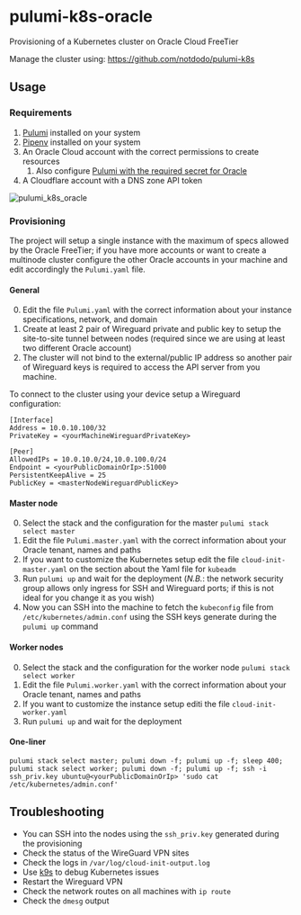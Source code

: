 # pulumi-k8s-oracle

Provisioning of a Kubernetes cluster on Oracle Cloud FreeTier

Manage the cluster using: https://github.com/notdodo/pulumi-k8s

## Usage

### Requirements

1. [Pulumi](https://www.pulumi.com/docs/get-started/install/) installed on your system
2. [Pipenv](https://pipenv.pypa.io/en/latest/) installed on your system
3. An Oracle Cloud account with the correct permissions to create resources
   1. Also configure [Pulumi with the required secret for Oracle](https://www.pulumi.com/registry/packages/oci/installation-configuration/)
4. A Cloudflare account with a DNS zone API token

![pulumi_k8s_oracle](https://user-images.githubusercontent.com/6991986/235491523-fdba862a-3118-45f9-bbbe-ae04d0d5284f.png)

### Provisioning

The project will setup a single instance with the maximum of specs allowed by the Oracle FreeTier; if you have more accounts or want to create a multinode cluster configure the other Oracle accounts in your machine and edit accordingly the `Pulumi.yaml` file.

#### General

0. Edit the file `Pulumi.yaml` with the correct information about your instance specifications, network, and domain
1. Create at least 2 pair of Wireguard private and public key to setup the site-to-site tunnel between nodes (required since we are using at least two different Oracle account)
2. The cluster will not bind to the external/public IP address so another pair of Wireguard keys is required to access the API server from you machine.

To connect to the cluster using your device setup a Wireguard configuration:

```
[Interface]
Address = 10.0.10.100/32
PrivateKey = <yourMachineWireguardPrivateKey>

[Peer]
AllowedIPs = 10.0.10.0/24,10.0.100.0/24
Endpoint = <yourPublicDomainOrIp>:51000
PersistentKeepAlive = 25
PublicKey = <masterNodeWireguardPublicKey>
```

#### Master node

0. Select the stack and the configuration for the master `pulumi stack select master`
1. Edit the file `Pulumi.master.yaml` with the correct information about your Oracle tenant, names and paths
2. If you want to customize the Kubernetes setup edit the file `cloud-init-master.yaml` on the section about the Yaml file for `kubeadm`
3. Run `pulumi up` and wait for the deployment (_N.B._: the network security group allows only ingress for SSH and Wireguard ports; if this is not ideal for you change it as you wish)
4. Now you can SSH into the machine to fetch the `kubeconfig` file from `/etc/kubernetes/admin.conf` using the SSH keys generate during the `pulumi up` command

#### Worker nodes

0. Select the stack and the configuration for the worker node `pulumi stack select worker`
1. Edit the file `Pulumi.worker.yaml` with the correct information about your Oracle tenant, names and paths
2. If you want to customize the instance setup editi the file `cloud-init-worker.yaml`
3. Run `pulumi up` and wait for the deployment

#### One-liner

```
pulumi stack select master; pulumi down -f; pulumi up -f; sleep 400; pulumi stack select worker; pulumi down -f; pulumi up -f; ssh -i ssh_priv.key ubuntu@<yourPublicDomainOrIp> 'sudo cat /etc/kubernetes/admin.conf'
```

## Troubleshooting

- You can SSH into the nodes using the `ssh_priv.key` generated during the provisioning
- Check the status of the WireGuard VPN sites
- Check the logs in `/var/log/cloud-init-output.log`
- Use [k9s](https://github.com/derailed/k9s) to debug Kubernetes issues
- Restart the Wireguard VPN
- Check the network routes on all machines with `ip route`
- Check the `dmesg` output
